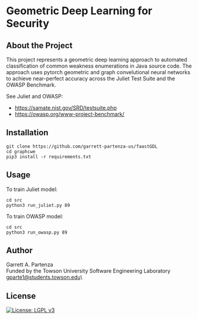 # Geometric Deep Learning for Security
## About the Project

This project represents a geometric deep learning approach to automated classification of common weakness enumerations in Java source code. The approach uses pytorch geometric and graph convelutional neural networks to achieve near-perfect accuracy across the Juliet Test Suite and the OWASP Benchmark. 

See Juliet and OWASP:

* <https://samate.nist.gov/SRD/testsuite.php>
* <https://owasp.org/www-project-benchmark/>

## Installation

```
git clone https://github.com/garrett-partenza-us/faastGDL
cd graphcwe
pip3 install -r requirements.txt
```

## Usage

To train Juliet model:
```
cd src
python3 run_juliet.py 89
```

To train OWASP model:
```
cd src
python3 run_owasp.py 89
```

## Author
Garrett A. Partenza\
Funded by the Towson University Software Engineering Laboratory\
gparte1@students.towson.edu\

## License
[![License: LGPL v3](https://img.shields.io/badge/License-LGPL%20v3-blue.svg)](https://www.gnu.org/licenses/lgpl-3.0)

